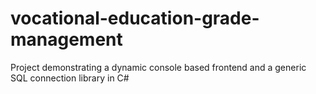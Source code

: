# vocational-education-grade-management
Project demonstrating a dynamic console based frontend and a generic SQL connection library in C#
